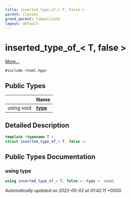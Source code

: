 ```yaml
---
title: inserted_type_of_< T, false >
parent: Classes
grand_parent: libpalliate
layout: default
---
```


# inserted_type_of_< T, false >



 [More...](#detailed-description)


`#include <toml.hpp>`

## Public Types

|                | Name           |
| -------------- | -------------- |
| using void | **[type](/libpalliate/generated/Classes/structinserted__type__of___3_01T_00_01false_01_4#using-type)**  |

## Detailed Description

```cpp
template <typename T >
struct inserted_type_of_< T, false >;
```

## Public Types Documentation

### using type

```cpp
using inserted_type_of_< T, false >::type =  void;
```



_Automatically updated on 2022-05-02 at 01:42:11 +0000._